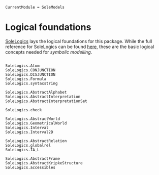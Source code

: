 ```@meta
CurrentModule = SoleModels
```

# Logical foundations

[SoleLogics](https://github.com/aclai-lab/SoleLogics.jl) lays the logical foundations
for this package.
While the full reference for SoleLogics can be found [here](https://aclai-lab.github.io/SoleLogics.jl/),
these are the basic logical concepts needed for *symbolic modelling*.

```@index
```

```@docs; canonical=false
SoleLogics.Atom
SoleLogics.CONJUNCTION
SoleLogics.DISJUNCTION
SoleLogics.Formula
SoleLogics.syntaxstring

SoleLogics.AbstractAlphabet
SoleLogics.AbstractInterpretation
SoleLogics.AbstractInterpretationSet

SoleLogics.check

SoleLogics.AbstractWorld
SoleLogics.GeometricalWorld
SoleLogics.Interval
SoleLogics.Interval2D

SoleLogics.AbstractRelation
SoleLogics.globalrel
SoleLogics.IA_L

SoleLogics.AbstractFrame
SoleLogics.AbstractKripkeStructure
SoleLogics.accessibles
```
